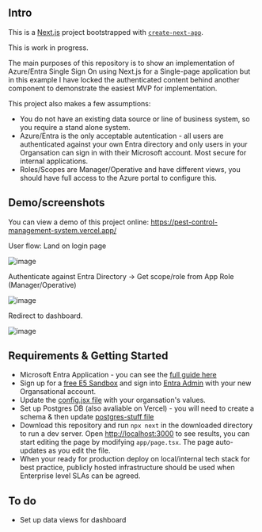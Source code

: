 ## Intro

This is a [Next.js](https://nextjs.org/) project bootstrapped with [`create-next-app`](https://github.com/vercel/next.js/tree/canary/packages/create-next-app).

This is work in progress.

The main purposes of this repository is to show an implementation of Azure/Entra Single Sign On using Next.js for a Single-page application but in this example I have locked the authenticated content behind another component to demonstrate the easiest MVP for implementation.

This project also makes a few assumptions:

- You do not have an existing data source or line of business system, so you require a stand alone system.
- Azure/Entra is the only acceptable autentication - all users are authenticated against your own Entra directory and only users in your Organsation can sign in with their Microsoft account. Most secure for internal applications.
- Roles/Scopes are Manager/Operative and have different views, you should have full access to the Azure portal to configure this. 

## Demo/screenshots

You can view a demo of this project online: https://pest-control-management-system.vercel.app/

User flow: Land on login page

![image](https://github.com/Veeeetzzzz/pest-control-management-system/assets/40268197/eb1bda29-0a8d-47b8-b1b2-9a15cc0fe5a9) 

Authenticate against Entra Directory -> Get scope/role from App Role (Manager/Operative)

![image](https://github.com/Veeeetzzzz/pest-control-management-system/assets/40268197/2fb000dc-affb-48c8-bb69-584e6e93a254)

Redirect to dashboard. 

![image](https://github.com/Veeeetzzzz/pest-control-management-system/assets/40268197/287cc630-2371-45a4-a8b4-4f10e8efa3ce)

## Requirements & Getting Started

- Microsoft Entra Application - you can see the [full guide here](https://learn.microsoft.com/en-gb/entra/identity-platform/quickstart-single-page-app-react-sign-in)
- Sign up for a [free E5 Sandbox](https://learn.microsoft.com/en-us/office/developer-program/microsoft-365-developer-program-get-started) and sign into [Entra Admin](https://entra.microsoft.com/) with your new Organsational account.
- Update the [config.jsx file](https://github.com/Veeeetzzzz/pest-control-management-system/blob/main/src/components/auth/config.tsx) with your organsation's values.
- Set up Postgres DB (also avaliable on Vercel) - you will need to create a schema & then update [postgres-stuff file](https://github.com/Veeeetzzzz/pest-control-management-system/blob/main/src/components/auth/postgres-stuff.tsx)
- Download this repository and run ```npx next``` in the downloaded directory to run a dev server. Open [http://localhost:3000](http://localhost:3000) to see results, you can start editing the page by modifying `app/page.tsx`. The page auto-updates as you edit the file.
- When your ready for production deploy on local/internal tech stack for best practice, publicly hosted infrastructure should be used when Enterprise level SLAs can be agreed.

## To do

- Set up data views for dashboard
